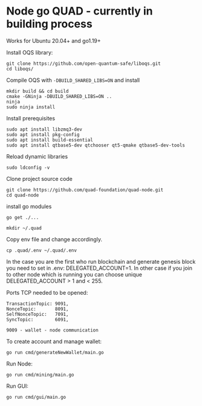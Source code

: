 # Node go QUAD - currently in building process

Works for Ubuntu 20.04+ and go1.19+

Install OQS library:

    git clone https://github.com/open-quantum-safe/liboqs.git
    cd liboqs/
    
Compile OQS with `-DBUILD_SHARED_LIBS=ON` and install
    
    mkdir build && cd build
    cmake -GNinja -DBUILD_SHARED_LIBS=ON ..    
    ninja
    sudo ninja install

Install prerequisites

    sudo apt install libzmq3-dev
    sudo apt install pkg-config
    sudo apt install build-essential
    sudo apt install qtbase5-dev qtchooser qt5-qmake qtbase5-dev-tools

Reload dynamic libraries

    sudo ldconfig -v

Clone project source code

    git clone https://github.com/quad-foundation/quad-node.git
    cd quad-node

install go modules

    go get ./...

    mkdir ~/.quad

Copy env file and change accordingly.

    cp .quad/.env ~/.quad/.env

In the case you are the first who run blockchain and generate genesis block you need to set in .env: DELEGATED_ACCOUNT=1. In other case if you join to other node which is running you can choose unique DELEGATED_ACCOUNT > 1 and < 255.

Ports TCP needed to be opened:

    TransactionTopic: 9091,
    NonceTopic:       8091,
    SelfNonceTopic:   7091,
    SyncTopic:        6091,

    9009 - wallet - node communication


To create account and manage wallet:

    go run cmd/generateNewWallet/main.go

Run Node:

    go run cmd/mining/main.go
 
Run GUI:

    go run cmd/gui/main.go
